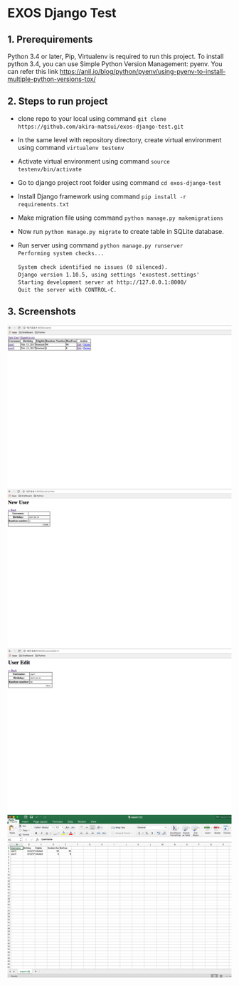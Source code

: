 # EXOS Django Test

## 1. Prerequirements
  Python 3.4 or later, Pip, Virtualenv is required to run this project.
  To install python 3.4, you can use Simple Python Version Management: pyenv.
  You can refer this link https://anil.io/blog/python/pyenv/using-pyenv-to-install-multiple-python-versions-tox/

## 2. Steps to run project
   - clone repo to your local using command `git clone https://github.com/akira-matsui/exos-django-test.git`
   - In the same level with repository directory, create virtual environment using command `virtualenv testenv`
   - Activate virtual environment using command `source testenv/bin/activate`
   - Go to django project root folder using command `cd exos-django-test`
   - Install Django framework using command `pip install -r requirements.txt`
   - Make migration file using command `python manage.py makemigrations`
   - Now run `python manage.py migrate` to create table in SQLite database.
   - Run server using command `python manage.py runserver`  
      `Performing system checks...`  

      `System check identified no issues (0 silenced).`  
      `Django version 1.10.5, using settings 'exostest.settings'`  
      `Starting development server at http://127.0.0.1:8000/`  
      `Quit the server with CONTROL-C.`  
## 3. Screenshots
  ![Alt text](/screenshots/user-list.png?raw=true "User list")  
  ![Alt text](/screenshots/user-create.png?raw=true "Create User")  
  ![Alt text](/screenshots/user-edit.png?raw=true "Edit User")  
  ![Alt text](/screenshots/csv.png?raw=true "Export to csv file")  
